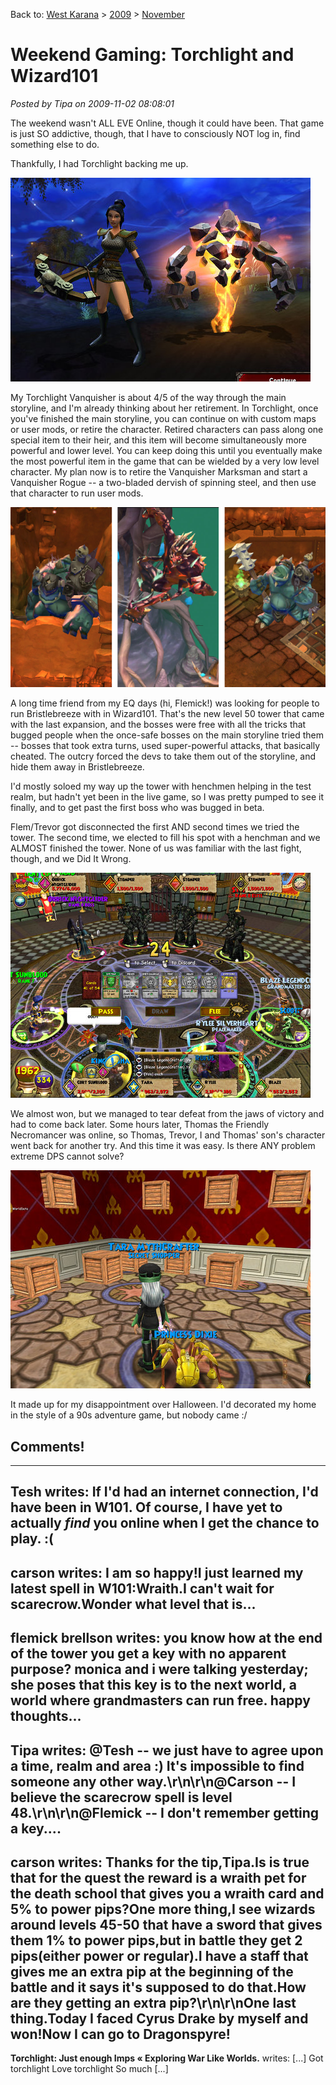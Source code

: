Back to: [West Karana](/posts/westkarana.md) > [2009](/posts/2009/westkarana.md) > [November](./westkarana.md)
# Weekend Gaming: Torchlight and Wizard101

*Posted by Tipa on 2009-11-02 08:08:01*

The weekend wasn't ALL EVE Online, though it could have been. That game is just SO addictive, though, that I have to consciously NOT log in, find something else to do.

Thankfully, I had Torchlight backing me up.

![Level 21 Vanquisher](../../../uploads/2009/11/Torchlight-2009-11-01-10-48-21-22.jpg "Level 21 Vanquisher")

My Torchlight Vanquisher is about 4/5 of the way through the main storyline, and I'm already thinking about her retirement. In Torchlight, once you've finished the main storyline, you can continue on with custom maps or user mods, or retire the character. Retired characters can pass along one special item to their heir, and this item will become simultaneously more powerful and lower level. You can keep doing this until you eventually make the most powerful item in the game that can be wielded by a very low level character. My plan now is to retire the Vanquisher Marksman and start a Vanquisher Rogue -- a two-bladed dervish of spinning steel, and then use that character to run user mods.

![These guys are not your friends.](../../../uploads/2009/11/torchlight.png "These guys are not your friends.")

A long time friend from my EQ days (hi, Flemick!) was looking for people to run Bristlebreeze with in Wizard101. That's the new level 50 tower that came with the last expansion, and the bosses were free with all the tricks that bugged people when the once-safe bosses on the main storyline tried them -- bosses that took extra turns, used super-powerful attacks, that basically cheated. The outcry forced the devs to take them out of the storyline, and hide them away in Bristlebreeze.

I'd mostly soloed my way up the tower with henchmen helping in the test realm, but hadn't yet been in the live game, so I was pretty pumped to see it finally, and to get past the first boss who was bugged in beta.

Flem/Trevor got disconnected the first AND second times we tried the tower. The second time, we elected to fill his spot with a henchman and we ALMOST finished the tower. None of us was familiar with the last fight, though, and we Did It Wrong.

![Seconds before defeat](../../../uploads/2009/11/WizardGraphicalClient-2009-11-01-16-15-37-45.jpg "Seconds before defeat")

We almost won, but we managed to tear defeat from the jaws of victory and had to come back later. Some hours later, Thomas the Friendly Necromancer was online, so Thomas, Trevor, I and Thomas' son's character went back for another try. And this time it was easy. Is there ANY problem extreme DPS cannot solve?

![Time to Crate](../../../uploads/2009/11/WizardGraphicalClient-2009-10-23-20-45-37-80.jpg "Time to Crate")

It made up for my disappointment over Halloween. I'd decorated my home in the style of a 90s adventure game, but nobody came :/

## Comments!
---
**Tesh** writes: If I'd had an internet connection, I'd have been in W101.  Of course, I have yet to actually *find* you online when I get the chance to play.  :(
---
**carson** writes: I am so happy!I just learned  my latest spell in W101:Wraith.I can't wait for scarecrow.Wonder what level that is...
---
**flemick brellson** writes: you know how at the end of the tower you get a key with no apparent purpose? monica and i were talking yesterday; she poses that this key is to the next world, a world where grandmasters can run free. happy thoughts...
---
**Tipa** writes: @Tesh -- we just have to agree upon a time, realm and area :) It's impossible to find someone any other way.\r\n\r\n@Carson -- I believe the scarecrow spell is level 48.\r\n\r\n@Flemick -- I don't remember getting a key....
---
**carson** writes: Thanks for the tip,Tipa.Is is true that for the quest the reward is a wraith pet for the death school that gives you a wraith card and 5% to power pips?One more thing,I see wizards around levels 45-50 that have a sword that gives them 1% to power pips,but in battle they get 2 pips(either power or regular).I have a staff that gives me an extra pip at the beginning of the battle and it says it's supposed to do that.How are they getting an extra pip?\r\n\r\nOne last thing.Today I faced Cyrus Drake by myself and won!Now I can go to Dragonspyre!
---
**Torchlight: Just enough Imps &laquo; Exploring War Like Worlds.** writes: [...]    Got torchlight Love torchlight So much [...]
